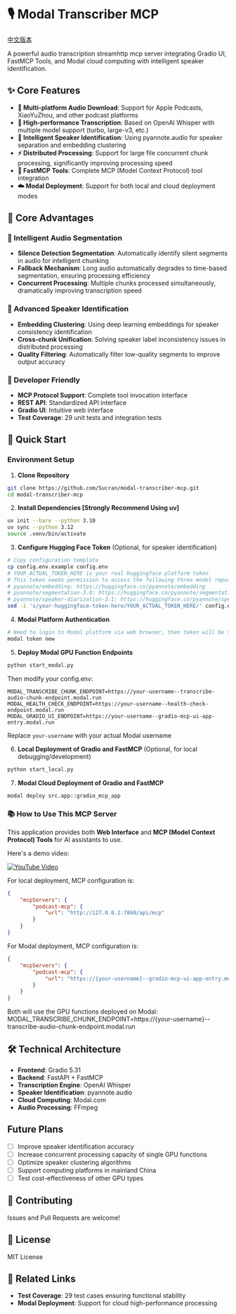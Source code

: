 # 🎙️ Modal Transcriber MCP

[中文版本](./README_zh.md)

A powerful audio transcription streamhttp mcp server integrating Gradio UI, FastMCP Tools, and Modal cloud computing with intelligent speaker identification.

## ✨ Core Features

- **🎵 Multi-platform Audio Download**: Support for Apple Podcasts, XiaoYuZhou, and other podcast platforms
- **🚀 High-performance Transcription**: Based on OpenAI Whisper with multiple model support (turbo, large-v3, etc.)
- **🎤 Intelligent Speaker Identification**: Using pyannote.audio for speaker separation and embedding clustering
- **⚡ Distributed Processing**: Support for large file concurrent chunk processing, significantly improving processing speed
- **🔧 FastMCP Tools**: Complete MCP (Model Context Protocol) tool integration
- **☁️ Modal Deployment**: Support for both local and cloud deployment modes

## 🎯 Core Advantages

### 🧠 Intelligent Audio Segmentation
- **Silence Detection Segmentation**: Automatically identify silent segments in audio for intelligent chunking
- **Fallback Mechanism**: Long audio automatically degrades to time-based segmentation, ensuring processing efficiency
- **Concurrent Processing**: Multiple chunks processed simultaneously, dramatically improving transcription speed

### 🎤 Advanced Speaker Identification
- **Embedding Clustering**: Using deep learning embeddings for speaker consistency identification
- **Cross-chunk Unification**: Solving speaker label inconsistency issues in distributed processing
- **Quality Filtering**: Automatically filter low-quality segments to improve output accuracy

### 🔧 Developer Friendly
- **MCP Protocol Support**: Complete tool invocation interface
- **REST API**: Standardized API interface
- **Gradio UI**: Intuitive web interface
- **Test Coverage**: 29 unit tests and integration tests

## 🚀 Quick Start

### Environment Setup

1. **Clone Repository**
```bash
git clone https://github.com/Sucran/modal-transcriber-mcp.git
cd modal-transcriber-mcp
```

2. **Install Dependencies [Strongly Recommend Using uv]**
```bash
uv init --bare --python 3.10
uv sync --python 3.12
source .venv/bin/activate
```

3. **Configure Hugging Face Token** (Optional, for speaker identification)
```bash
# Copy configuration template
cp config.env.example config.env
# YOUR_ACTUAL_TOKEN_HERE is your real Huggingface platform token
# This token needs permission to access the following three model repositories:
# pyannote/embedding: https://huggingface.co/pyannote/embedding 
# pyannote/segmentation-3.0: https://huggingface.co/pyannote/segmentation-3.0
# pyannote/speaker-diarization-3.1: https://huggingface.co/pyannote/speaker-diarization-3.1
sed -i 's/your-huggingface-token-here/YOUR_ACTUAL_TOKEN_HERE/' config.env
```

4. **Modal Platform Authentication**

```bash
# Need to login to Modal platform via web browser, then token will be saved locally
modal token new
```

5. **Deploy Modal GPU Function Endpoints**
```bash
python start_modal.py
```
Then modify your config.env:
```text
MODAL_TRANSCRIBE_CHUNK_ENDPOINT=https://your-username--transcribe-audio-chunk-endpoint.modal.run
MODAL_HEALTH_CHECK_ENDPOINT=https://your-username--health-check-endpoint.modal.run
MODAL_GRADIO_UI_ENDPOINT=https://your-username--gradio-mcp-ui-app-entry.modal.run
```
Replace `your-username` with your actual Modal username

6. **Local Deployment of Gradio and FastMCP** (Optional, for local debugging/development)

```bash
python start_local.py
```

7. **Modal Cloud Deployment of Gradio and FastMCP**

```bash
modal deploy src.app::gradio_mcp_app
```

### 📚 How to Use This MCP Server

This application provides both **Web Interface** and **MCP (Model Context Protocol) Tools** for AI assistants to use.

Here's a demo video:

[![YouTube Video](https://img.youtube.com/vi/Ut5jw7Epb0o/0.jpg)](https://youtu.be/Ut5jw7Epb0o)

For local deployment, MCP configuration is:
```json
{
    "mcpServers": {
        "podcast-mcp": {
            "url": "http://127.0.0.1:7860/api/mcp"
        }
    }
}
```

For Modal deployment, MCP configuration is:
```json
{
    "mcpServers": {
        "podcast-mcp": {
            "url": "https://{your-username}--gradio-mcp-ui-app-entry.modal.run/api/mcp"
        }
    }
}
```

Both will use the GPU functions deployed on Modal:
MODAL_TRANSCRIBE_CHUNK_ENDPOINT=https://{your-username}--transcribe-audio-chunk-endpoint.modal.run

## 🛠️ Technical Architecture

- **Frontend**: Gradio 5.31
- **Backend**: FastAPI + FastMCP
- **Transcription Engine**: OpenAI Whisper
- **Speaker Identification**: pyannote.audio
- **Cloud Computing**: Modal.com
- **Audio Processing**: FFmpeg

## Future Plans

- [ ] Improve speaker identification accuracy
- [ ] Increase concurrent processing capacity of single GPU functions
- [ ] Optimize speaker clustering algorithms
- [ ] Support computing platforms in mainland China
- [ ] Test cost-effectiveness of other GPU types

## 🤝 Contributing

Issues and Pull Requests are welcome!

## 📜 License

MIT License

## 🔗 Related Links

- **Test Coverage**: 29 test cases ensuring functional stability
- **Modal Deployment**: Support for cloud high-performance processing
